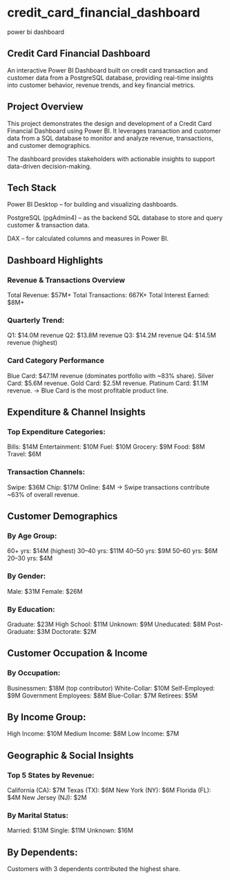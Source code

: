 # credit_card_financial_dashboard
power bi dashboard 

## Credit Card Financial Dashboard

An interactive Power BI Dashboard built on credit card transaction and customer data from a PostgreSQL database, providing real-time insights into customer behavior, revenue trends, and key financial metrics.

## Project Overview

This project demonstrates the design and development of a Credit Card Financial Dashboard using Power BI.
It leverages transaction and customer data from a SQL database to monitor and analyze revenue, transactions, and customer demographics.

The dashboard provides stakeholders with actionable insights to support data-driven decision-making.

## Tech Stack

Power BI Desktop – for building and visualizing dashboards.

PostgreSQL (pgAdmin4) – as the backend SQL database to store and query customer & transaction data.

DAX – for calculated columns and measures in Power BI.

## Dashboard Highlights
### Revenue & Transactions Overview

Total Revenue: $57M+
Total Transactions: 667K+
Total Interest Earned: $8M+

### Quarterly Trend:

Q1: $14.0M revenue
Q2: $13.8M revenue
Q3: $14.2M revenue
Q4: $14.5M revenue (highest)

### Card Category Performance

Blue Card: $47.1M revenue (dominates portfolio with ~83% share).
Silver Card: $5.6M revenue.
Gold Card: $2.5M revenue.
Platinum Card: $1.1M revenue.
-> Blue Card is the most profitable product line.

## Expenditure & Channel Insights

### Top Expenditure Categories:

Bills: $14M
Entertainment: $10M
Fuel: $10M
Grocery: $9M
Food: $8M
Travel: $6M

### Transaction Channels:

Swipe: $36M
Chip: $17M
Online: $4M
-> Swipe transactions contribute ~63% of overall revenue.

## Customer Demographics

### By Age Group:

60+ yrs: $14M (highest)
30–40 yrs: $11M
40–50 yrs: $9M
50–60 yrs: $6M
20–30 yrs: $4M

### By Gender:

Male: $31M
Female: $26M

### By Education:

Graduate: $23M
High School: $11M
Unknown: $9M
Uneducated: $8M
Post-Graduate: $3M
Doctorate: $2M

## Customer Occupation & Income

### By Occupation:

Businessmen: $18M (top contributor)
White-Collar: $10M
Self-Employed: $9M
Government Employees: $8M
Blue-Collar: $7M
Retirees: $5M

## By Income Group:

High Income: $10M
Medium Income: $8M
Low Income: $7M

## Geographic & Social Insights

### Top 5 States by Revenue:

California (CA): $7M
Texas (TX): $6M
New York (NY): $6M
Florida (FL): $4M
New Jersey (NJ): $2M

### By Marital Status:

Married: $13M
Single: $11M
Unknown: $16M

## By Dependents:

Customers with 3 dependents contributed the highest share.
